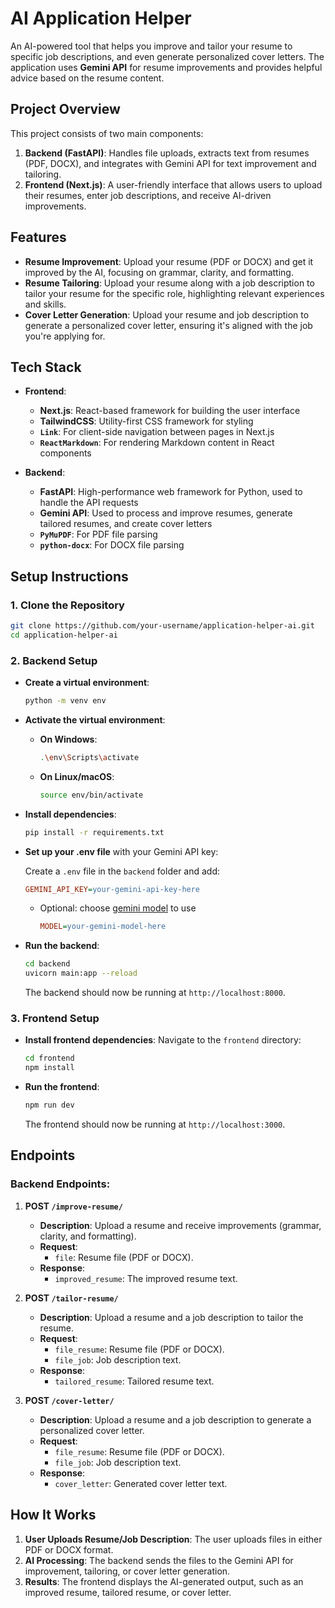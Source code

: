 # **AI Application Helper**

An AI-powered tool that helps you improve and tailor your resume to specific job descriptions, and even generate personalized cover letters. The application uses **Gemini API** for resume improvements and provides helpful advice based on the resume content.

## **Project Overview**

This project consists of two main components:

1. **Backend (FastAPI)**: Handles file uploads, extracts text from resumes (PDF, DOCX), and integrates with Gemini API for text improvement and tailoring.
2. **Frontend (Next.js)**: A user-friendly interface that allows users to upload their resumes, enter job descriptions, and receive AI-driven improvements.

## **Features**

- **Resume Improvement**: Upload your resume (PDF or DOCX) and get it improved by the AI, focusing on grammar, clarity, and formatting.
- **Resume Tailoring**: Upload your resume along with a job description to tailor your resume for the specific role, highlighting relevant experiences and skills.
- **Cover Letter Generation**: Upload your resume and job description to generate a personalized cover letter, ensuring it's aligned with the job you're applying for.

## **Tech Stack**

- **Frontend**:  
  - **Next.js**: React-based framework for building the user interface
  - **TailwindCSS**: Utility-first CSS framework for styling
  - **`Link`**: For client-side navigation between pages in Next.js
  - **`ReactMarkdown`**: For rendering Markdown content in React components

- **Backend**:  
  - **FastAPI**: High-performance web framework for Python, used to handle the API requests
  - **Gemini API**: Used to process and improve resumes, generate tailored resumes, and create cover letters
  - **`PyMuPDF`**: For PDF file parsing
  - **`python-docx`**: For DOCX file parsing

## **Setup Instructions**

### **1. Clone the Repository**

```bash
git clone https://github.com/your-username/application-helper-ai.git
cd application-helper-ai
```

### **2. Backend Setup**

* **Create a virtual environment**:
    ```bash
    python -m venv env
    ```

* **Activate the virtual environment**:
    - **On Windows**:
        ```bash
        .\env\Scripts\activate
        ```
    - **On Linux/macOS**:
        ```bash
        source env/bin/activate
        ```

* **Install dependencies**:
    ```bash
    pip install -r requirements.txt
    ```

* **Set up your .env file** with your Gemini API key:

  Create a `.env` file in the `backend` folder and add:
    ```ini
    GEMINI_API_KEY=your-gemini-api-key-here
    ```
  - Optional: choose [gemini model](https://ai.google.dev/gemini-api/docs/models) to use
    ```ini
    MODEL=your-gemini-model-here
    ```

* **Run the backend**:
    ```bash
    cd backend
    uvicorn main:app --reload
    ```
    The backend should now be running at `http://localhost:8000`.

### **3. Frontend Setup**

* **Install frontend dependencies**:
    Navigate to the `frontend` directory:
    ```bash
    cd frontend
    npm install
    ```

* **Run the frontend**:
    ```bash
    npm run dev
    ```
    The frontend should now be running at `http://localhost:3000`.

## **Endpoints**

### **Backend Endpoints**:

1. **POST `/improve-resume/`**
    * **Description**: Upload a resume and receive improvements (grammar, clarity, and formatting).
    * **Request**:
        - `file`: Resume file (PDF or DOCX).
    * **Response**:
        - `improved_resume`: The improved resume text.

2. **POST `/tailor-resume/`**
    * **Description**: Upload a resume and a job description to tailor the resume.
    * **Request**:
        - `file_resume`: Resume file (PDF or DOCX).
        - `file_job`: Job description text.
    * **Response**:
        - `tailored_resume`: Tailored resume text.

3. **POST `/cover-letter/`**
    * **Description**: Upload a resume and a job description to generate a personalized cover letter.
    * **Request**:
        - `file_resume`: Resume file (PDF or DOCX).
        - `file_job`: Job description text.
    * **Response**:
        - `cover_letter`: Generated cover letter text.

## **How It Works**

1. **User Uploads Resume/Job Description**: The user uploads files in either PDF or DOCX format.
2. **AI Processing**: The backend sends the files to the Gemini API for improvement, tailoring, or cover letter generation.
3. **Results**: The frontend displays the AI-generated output, such as an improved resume, tailored resume, or cover letter.

<!--
## **Example Use Cases**

- **Improving Resume**: Upload your resume to fix grammatical issues, improve wording, and enhance formatting.
- **Tailoring Resume to Job**: Upload both your resume and the job description to highlight the most relevant skills and experiences.
- **Generating Cover Letter**: Upload your resume and job description to generate a personalized cover letter that matches the job.
-->
